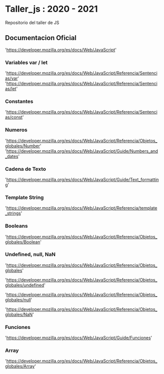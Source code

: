# Taller_js : 2020 - 2021

Repositorio del taller de JS

## Documentacion Oficial

'https://developer.mozilla.org/es/docs/Web/JavaScript'

### Variables  var / let

'https://developer.mozilla.org/es/docs/Web/JavaScript/Referencia/Sentencias/var'
'https://developer.mozilla.org/es/docs/Web/JavaScript/Referencia/Sentencias/let'

### Constantes

'https://developer.mozilla.org/es/docs/Web/JavaScript/Referencia/Sentencias/const'

### Numeros

'https://developer.mozilla.org/es/docs/Web/JavaScript/Referencia/Objetos_globales/Number'
'https://developer.mozilla.org/es/docs/Web/JavaScript/Guide/Numbers_and_dates'

### Cadena de Texto

'https://developer.mozilla.org/es/docs/Web/JavaScript/Guide/Text_formatting'

### Template String

'https://developer.mozilla.org/es/docs/Web/JavaScript/Referencia/template_strings'

### Booleans

'https://developer.mozilla.org/es/docs/Web/JavaScript/Referencia/Objetos_globales/Boolean'

### Undefined, null, NaN

'https://developer.mozilla.org/es/docs/Web/JavaScript/Referencia/Objetos_globales'

'https://developer.mozilla.org/es/docs/Web/JavaScript/Referencia/Objetos_globales/undefined'

'https://developer.mozilla.org/es/docs/Web/JavaScript/Referencia/Objetos_globales/null'

'https://developer.mozilla.org/es/docs/Web/JavaScript/Referencia/Objetos_globales/NaN'

### Funciones

'https://developer.mozilla.org/es/docs/Web/JavaScript/Guide/Funciones'

### Array

'https://developer.mozilla.org/es/docs/Web/JavaScript/Referencia/Objetos_globales/Array'
